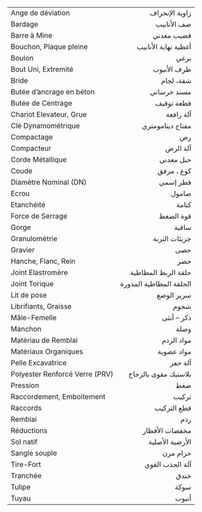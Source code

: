 |  |  |
| :--- | ---: |
| Ange de déviation | زاوية الإنحراف |
| Bardage | صف الأنابيب |
| Barre à Mine | قضيب معدني |
| Bouchon, Plaque pleine | أغطية نهاية الأنابيب |
| Boulon | برغي |
| Bout Uni, Extremité | طرف الأنبوب |
| Bride | شفة، لجام |
| Butée d’ancrage en béton | مسند خرساني |
| Butée de Centrage | قطعة توقيف |
| Chariot Elevateur, Grue | آلة رافعة |
| Clé Dynamométrique | مفتاح دينامومتري |
| Compactage | رص |
| Compacteur | آلة الرص |
| Corde Métallique | حبل معدني |
| Coude | كوع ، مرفق |
| Diamètre Nominal (DN) | قطر إسمي |
| Ecrou | صامول |
| Etanchéité | كتامة |
| Force de Serrage | قوة الضغط |
| Gorge | ساقية |
| Granulométrie | جزيئات التربة |
| Gravier | حصى |
| Hanche, Flanc, Rein | خصر |
| Joint Elastromère | حلقة الربط المطاطية |
| Joint Torique | الحلقة المطاطية المدورة |
| Lit de pose | سرير الوضع |
| Librifiants, Graisse | شحوم |
| Mâle-Femelle | ذكر – أنثى |
| Manchon | وصلة |
| Matériau de Remblai | مواد الردم |
| Matériaux Organiques | مواد عضوية |
| Pelle Excavatrice | آلة حفر |
| Polyester Renforcé Verre (PRV) | بلاستيك مقوى بالزجاج |
| Pression | ضغط |
| Raccordement, Emboitement | تركيب |
| Raccords | قطع التركيب |
| Remblai | ردم |
| Réductions | مخفضات الأقطار |
| Sol natif | الأرضية الأصلية |
| Sangle souple | حزام مرن |
| Tire-Fort | آلة الجذب القوي |
| Tranchée | خندق |
| Tulipe | سوكة |
| Tuyau | أنبوب |